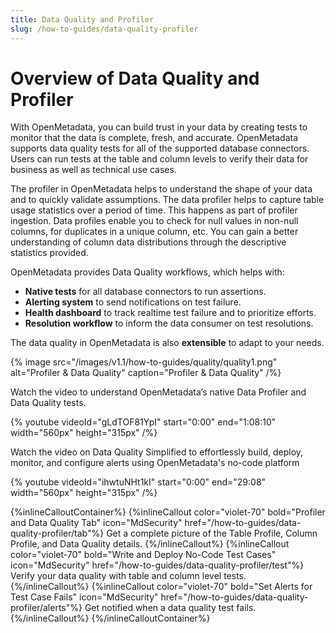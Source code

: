 ```yaml
---
title: Data Quality and Profiler
slug: /how-to-guides/data-quality-profiler
---
```


# Overview of Data Quality and Profiler

With OpenMetadata, you can build trust in your data by creating tests to monitor that the data is complete, fresh, and accurate. OpenMetadata supports data quality tests for all of the supported database connectors. Users can run tests at the table and column levels to verify their data for business as well as technical use cases.

The profiler in OpenMetadata helps to understand the shape of your data and to quickly validate assumptions. The data profiler helps to capture table usage statistics over a period of time. This happens as part of profiler ingestion. Data profiles enable you to check for null values in non-null columns, for duplicates in a unique column, etc. You can gain a better understanding of column data distributions through the descriptive statistics provided.

OpenMetadata provides Data Quality workflows, which helps with:
- **Native tests** for all database connectors to run assertions.
- **Alerting system** to send notifications on test failure.
- **Health dashboard** to track realtime test failure and to prioritize efforts.
- **Resolution workflow** to inform the data consumer on test resolutions.

The data quality in OpenMetadata is also **extensible** to adapt to your needs. 

{% image
src="/images/v1.1/how-to-guides/quality/quality1.png"
alt="Profiler & Data Quality"
caption="Profiler & Data Quality"
/%}

Watch the video to understand OpenMetadata’s native Data Profiler and Data Quality tests.

{%  youtube videoId="gLdTOF81YpI" start="0:00" end="1:08:10" width="560px" height="315px" /%}

Watch the video on Data Quality Simplified to effortlessly build, deploy, monitor, and configure alerts using OpenMetadata's no-code platform

{%  youtube videoId="ihwtuNHt1kI" start="0:00" end="29:08" width="560px" height="315px" /%}

{%inlineCalloutContainer%}
 {%inlineCallout
  color="violet-70"
  bold="Profiler and Data Quality Tab"
  icon="MdSecurity"
  href="/how-to-guides/data-quality-profiler/tab"%}
  Get a complete picture of the Table Profile, Column Profile, and Data Quality details.
 {%/inlineCallout%}
 {%inlineCallout
  color="violet-70"
  bold="Write and Deploy No-Code Test Cases"
  icon="MdSecurity"
  href="/how-to-guides/data-quality-profiler/test"%}
  Verify your data quality with table and column level tests.
 {%/inlineCallout%}
 {%inlineCallout
  color="violet-70"
  bold="Set Alerts for Test Case Fails"
  icon="MdSecurity"
  href="/how-to-guides/data-quality-profiler/alerts"%}
  Get notified when a data quality test fails.
 {%/inlineCallout%}
{%/inlineCalloutContainer%}